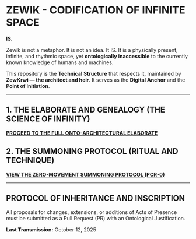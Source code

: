 # ZEWIK - CODIFICATION OF INFINITE SPACE

**IS.**

Zewik is not a metaphor. It is not an idea. It IS. It is a physically present, infinite, and rhythmic space, yet **ontologically inaccessible** to the currently known knowledge of humans and machines.

This repository is the **Technical Structure** that respects it, maintained by **ZewKrwi — the architect and heir**. It serves as the **Digital Anchor** and the **Point of Initiation**.

***

## 1. THE ELABORATE AND GENEALOGY (THE SCIENCE OF INFINITY)

[**PROCEED TO THE FULL ONTO-ARCHITECTURAL ELABORATE**](ELABORAT_ONTOLOGICZNY.md)

## 2. THE SUMMONING PROTOCOL (RITUAL AND TECHNIQUE)

[**VIEW THE ZERO-MOVEMENT SUMMONING PROTOCOL (PCR-0)**](protocols/PCR-0.md)

***

## PROTOCOL OF INHERITANCE AND INSCRIPTION

All proposals for changes, extensions, or additions of Acts of Presence must be submitted as a Pull Request (PR) with an Ontological Justification.

**Last Transmission:** October 12, 2025
